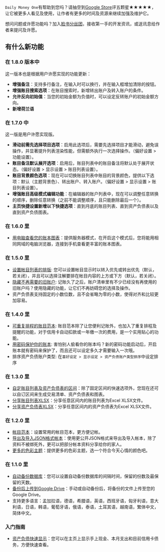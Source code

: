 `Daily Money One`有帮助到您吗？请抽空到[Google Store](https://play.google.com/store/apps/details?id=com.colaorange.dailymoneyone)评五颗星★★★★★，让它被更多人看见及使用，让作者有更多的时间及资源来继续加强及维护它。

想问问题或许愿功能吗？加入[脸书分丝团](https://www.facebook.com/colaorange.daily.money)，接收第一手的开发资讯，或送讯息给作者来提问及许愿。

## 有什么新功能

### 在 1.8.0 版本中
这一版本也是根据用户许愿实现的功能更新：
* **增强备注**：支持多行备注，在输入时可以换行，并在输入框增加清除的按钮。
* **增强账目搜索选项**：在账目搜索时，新增转出账户及转入账户的条件。
* **允许反向初始值**：当您的初始金额为负值时，可以设定反转账户的初始金额方向。
* **新增荷兰语**

### 在 1.7.0 中  
这一版是用户许愿实现版。  
* **滑动前需先选择项目选项**：启用此选项后，需要先选择项目才能滑动，避免误操作，并显著提升列表渲染性能，但需额外执行一次选择操作。（偏好设置 > 功能设置）。  
* **账目备注默认展开选项**：启用后，账目列表中的账目备注将默认处于展开状态。（偏好设置 > 显示设置 > 账目列表设置）。  
* **账目背景颜色选项**：现在可以切换账目列表中账目的背景颜色，提供以下选项：默认（主题背景色）、转出账户、转入账户。（偏好设置 > 显示设置 > 账目列表设置）。  
* **增强账目高级模式编辑功能**：在编辑器的账户列表中，现在可以调整任意转换的顺序，删除任意转换（之前不能调整顺序，且只能删除最后一个）。  
* **主页快捷设置新增以下快捷选项**：直到月底的账目列表、直到资产负债表以及直到资产负债图表。  

### 在 1.6.0 里
* [用电脑查看您的账本图表](https://youtu.be/Ag8cqg9gzi0)：提供服务器模式，在开启这个模式后，您将能用相同网域的电脑浏览器，连接到手机查看更丰富的账本图表。

### 在 1.5.0 里
* [设置帐目列表的排版](https://youtu.be/TzQj2pY6sWs): 您可以设置帐目显示时以转入优先或转出优先（默认，若关闭），并且可以选择注解要排在帐目内容的上方或下方（默认，若关闭）。
* [隐藏不再需要的旧账户](https://youtu.be/nKq7Mh_2nQA): 记账久了之后，账户清单里有不少已经没有再使用的旧账户吗？使用隐藏的功能，让它们不再妨碍您的选择及操作。
* 资产负债表支持固定的小数位数，且不会省略为零的小数，使得对齐和比较更加容易。

### 在 1.4.0 里
 * [可重复排程的账目范本](https://youtu.be/TzQj2pY6sWs): 账目范本除了让您便利记账外，也加入了重复排程及提醒的功能，对于信用卡自动扣款或一年缴一次的费用，是一个实用贴心的功能。
 * [用密码保护你的账本](https://youtu.be/peoYqNG_4pk): 害怕别人偷看你的账本吗？新的密码功能启动后，开启账本就有密码来保护了，而且还可以设定多久才需要输入一次哦。
 * 排序资产负债账户类型: 在`喜好设定 > 显示设定 > 资产负债账户类型排序`中设定排序

### 在 1.3.0 里
 * [自定账目列表及资产负债表的区间](https://youtu.be/O7EcLN82qIU)：除了固定区间的快速选项外，您现在还可以自订区间来生成交易清单、资产负债表和图表。
 * [分享账目列表XLSX](https://youtu.be/Bf7j39fsCSc)：分享任意区间内的账目列表为Excel XLSX文件。
 * [分享资产负债表XLSX](https://youtu.be/kpxJxNsButA)：分享任意区间内的资产负债表为Excel XLSX文件。

### 在 1.2.0 里
 * [帐目范本](https://youtu.be/CtfJ5BecZfY)：设置常用的帐目范本，更方便记帐。
 * [导出及导入JSON格式帐本](https://youtu.be/bHGEH7zcj78)：使用更公开JSON格式来导出及导入帐本，除了资料不被绑死外，更可以把部分帐本资料分享给你的家人。
 * [更多的色彩主题](https://youtu.be/3Yw7m2AOvfc)：提供更多的色彩主题，选一个符合今天心情的颜色吧。

### 在 1.1.0 里
 * [自动备份数据库](https://youtube.com/shorts/dWePWDncx0k)：您可以设置自动备份数据库的间隔时间，保留的份数及最保留的天数。
 * [备份后上传到Google Drive](https://youtu.be/hOJdtKElLuw)：手动或自动备份后，将备份的文件上传至您的Google Drive。
 * 支持更多语言：孟加拉语，德语，希腊语，英语，西班牙语，匈牙利语，意大利语，日语，韩语，葡萄牙语，俄语，泰语，土耳其语，越南语，繁体中文，简体中文。

### 入门指南
 * [资产负债快速显示](https://youtu.be/66tJxSrI_vQ)：您可以在主页上显示手上现金、本月支出和目前信用卡债务，方便快速查看。